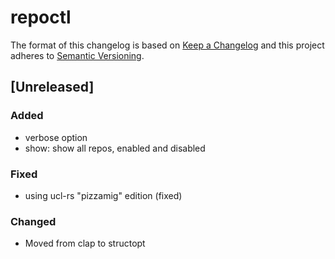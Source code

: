 # repoctl

The format of this changelog is based on [Keep a Changelog](http://keepachangelog.com/)
and this project adheres to [Semantic Versioning](http://semver.org/).

## [Unreleased]
### Added
- verbose option
- show: show all repos, enabled and disabled

### Fixed
- using ucl-rs "pizzamig" edition (fixed)

### Changed
- Moved from clap to structopt
